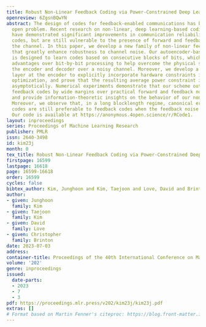```yaml
---
title: Robust Non-Linear Feedback Coding via Power-Constrained Deep Learning
openreview: 6ZgsnBQwYN
abstract: The design of codes for feedback-enabled communications has been a long-standing
  open problem. Recent research on non-linear, deep learning-based coding schemes
  have demonstrated significant improvements in communication reliability over linear
  codes, but are still vulnerable to the presence of forward and feedback noise over
  the channel. In this paper, we develop a new family of non-linear feedback codes
  that greatly enhance robustness to channel noise. Our autoencoder-based architecture
  is designed to learn codes based on consecutive blocks of bits, which obtains de-noising
  advantages over bit-by-bit processing to help overcome the physical separation between
  the encoder and decoder over a noisy channel. Moreover, we develop a power control
  layer at the encoder to explicitly incorporate hardware constraints into the learning
  optimization, and prove that the resulting average power constraint is satisfied
  asymptotically. Numerical experiments demonstrate that our scheme outperforms state-of-the-art
  feedback codes by wide margins over practical forward and feedback noise regimes,
  and provide information-theoretic insights on the behavior of our non-linear codes.
  Moreover, we observe that, in a long blocklength regime, canonical error correction
  codes are still preferable to feedback codes when the feedback noise becomes high.
  Our code is available at https://anonymous.4open.science/r/RCode1.
layout: inproceedings
series: Proceedings of Machine Learning Research
publisher: PMLR
issn: 2640-3498
id: kim23j
month: 0
tex_title: Robust Non-Linear Feedback Coding via Power-Constrained Deep Learning
firstpage: 16599
lastpage: 16618
page: 16599-16618
order: 16599
cycles: false
bibtex_author: Kim, Junghoon and Kim, Taejoon and Love, David and Brinton, Christopher
author:
- given: Junghoon
  family: Kim
- given: Taejoon
  family: Kim
- given: David
  family: Love
- given: Christopher
  family: Brinton
date: 2023-07-03
address: 
container-title: Proceedings of the 40th International Conference on Machine Learning
volume: '202'
genre: inproceedings
issued:
  date-parts:
  - 2023
  - 7
  - 3
pdf: https://proceedings.mlr.press/v202/kim23j/kim23j.pdf
extras: []
# Format based on Martin Fenner's citeproc: https://blog.front-matter.io/posts/citeproc-yaml-for-bibliographies/
---
```

